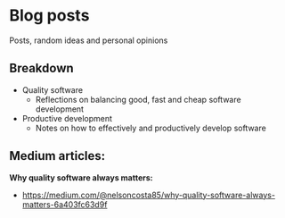 # Blog posts
Posts, random ideas and personal opinions

## Breakdown

* Quality software
  * Reflections on balancing good, fast and cheap software development
* Productive development
  * Notes on how to effectively and productively develop software

## Medium articles:

**Why quality software always matters:**

* https://medium.com/@nelsoncosta85/why-quality-software-always-matters-6a403fc63d9f
